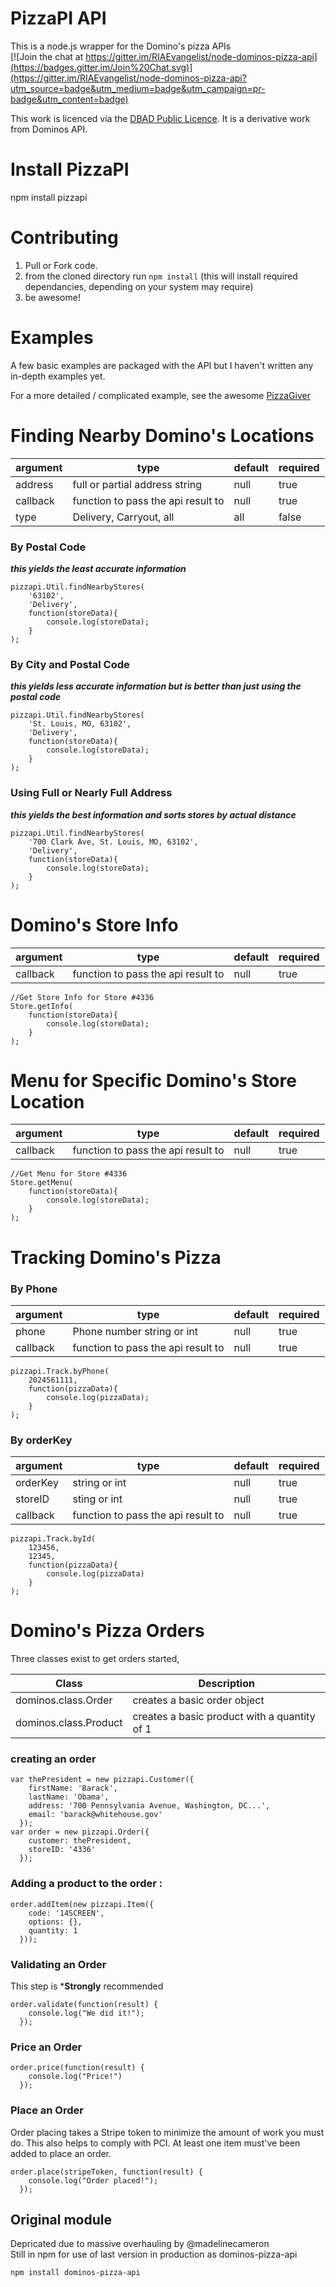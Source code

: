 PizzaPI API
====
This is a node.js wrapper for the Domino's pizza APIs
<br>
[![Join the chat at https://gitter.im/RIAEvangelist/node-dominos-pizza-api](https://badges.gitter.im/Join%20Chat.svg)](https://gitter.im/RIAEvangelist/node-dominos-pizza-api?utm_source=badge&utm_medium=badge&utm_campaign=pr-badge&utm_content=badge)

This work is licenced via the [DBAD Public Licence](http://www.dbad-license.org/). It is a derivative work from Dominos API.

Install PizzaPI
====
npm install pizzapi

Contributing
====

1. Pull or Fork code. 
2. from the cloned directory run ` npm install ` (this will install required dependancies, depending on your system may require)
3. be awesome!


Examples
====

A few basic examples are packaged with the API but I haven't written any in-depth examples yet.

For a more detailed / complicated example, see the awesome [PizzaGiver](https://github.com/madelinecameron/PizzaGiver)

Finding Nearby Domino's Locations
====

|argument|type|default|required|
|--------|----|-------|--------|
|address|full or partial address string|null|true|
|callback|function to pass the api result to|null|true|
|type|Delivery, Carryout, all| all | false|

### By Postal Code
***this yields the least accurate information***

    pizzapi.Util.findNearbyStores(
        '63102',
        'Delivery',
        function(storeData){
            console.log(storeData);
        }
    );

### By City and Postal Code
***this yields less accurate information but is better than just using the postal code***

    pizzapi.Util.findNearbyStores(
        'St. Louis, MO, 63102',
        'Delivery',
        function(storeData){
            console.log(storeData);
        }
    );

### Using Full or Nearly Full Address
***this yields the best information and sorts stores by actual distance***

    pizzapi.Util.findNearbyStores(
        '700 Clark Ave, St. Louis, MO, 63102',
        'Delivery',
        function(storeData){
            console.log(storeData);
        }
    );

Domino's Store Info
====

|argument|type|default|required|
|--------|----|-------|--------|
|callback|function to pass the api result to|null|true|


    //Get Store Info for Store #4336
    Store.getInfo(
        function(storeData){
            console.log(storeData);
        }
    );

Menu for Specific Domino's Store Location
====

|argument|type|default|required|
|--------|----|-------|--------|
|callback|function to pass the api result to|null|true|

    //Get Menu for Store #4336
    Store.getMenu(
        function(storeData){
            console.log(storeData);
        }
    );

Tracking Domino's Pizza
====

### By Phone

|argument|type|default|required|
|--------|----|-------|--------|
|phone|Phone number string or int|null|true|
|callback|function to pass the api result to|null|true|

    pizzapi.Track.byPhone(
        2024561111,
        function(pizzaData){
            console.log(pizzaData);
        }
    );

### By orderKey

|argument|type|default|required|
|--------|----|-------|--------|
|orderKey|string or int|null|true|
|storeID|sting or int|null|true|
|callback|function to pass the api result to|null|true|

    pizzapi.Track.byId(
        123456,
        12345,
        function(pizzaData){
            console.log(pizzaData)
        }
    );

Domino's Pizza Orders
====
Three classes exist to get orders started,

|Class|Description|
|-----|-----------|
|dominos.class.Order|creates a basic order object|
|dominos.class.Product|creates a basic product with a quantity of 1|

### creating an order

    var thePresident = new pizzapi.Customer({
        firstName: 'Barack',
        lastName: 'Obama',
        address: '700 Pennsylvania Avenue, Washington, DC...',
        email: 'barack@whitehouse.gov'
      });
    var order = new pizzapi.Order({
        customer: thePresident,
        storeID: '4336'
      });

### Adding a product to the order :

    order.addItem(new pizzapi.Item({
        code: '14SCREEN',
        options: {},
        quantity: 1
      }));

### Validating an Order
This step is ***Strongly** recommended

    order.validate(function(result) {
        console.log("We did it!");
      });

### Price an Order

    order.price(function(result) {
        console.log("Price!")
      });

### Place an Order
Order placing takes a Stripe token to minimize the amount of work you must do. This also helps to comply with PCI. At least one item must've been added to place an order.

    order.place(stripeToken, function(result) {
        console.log("Order placed!");
      });

## Original module
Depricated due to massive overhauling by @madelinecameron  
Still in npm for use of last version in production as dominos-pizza-api

` npm install dominos-pizza-api `

